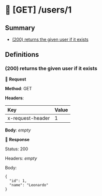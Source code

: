 # :chicken: [GET] /users/1

## Summary

* [(200) returns the given user if it exists](#c51a72b6-e877-40c1-85bd-84c65aa0ba8f)

## Definitions

### (200) returns the given user if it exists <a name="c51a72b6-e877-40c1-85bd-84c65aa0ba8f"></a>

:egg: **Request**

**Method**: GET

**Headers**:

| Key | Value |
| :--- | :--- |
| x-request-header | 1 |


**Body**: _empty_


:hatching_chick: **Response**

Status: 200

Headers: _empty_

Body:

```
{
  "id": 1,
  "name": "Leonardo"
}
```
